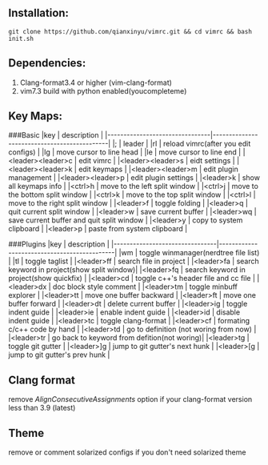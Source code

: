 ## Installation:
`git clone https://github.com/qianxinyu/vimrc.git && cd vimrc && bash init.sh`


## Dependencies:
1. Clang-format3.4 or higher (vim-clang-format)
2. vim7.3 build with python enabled(youcompleteme)

## Key Maps:

###Basic
|key                             | description                                 |
|--------------------------------|---------------------------------------------|
|;                               | leader                                      |
|rl                              | reload vimrc(after you edit configs)        |
|lg                              | move cursor to line head                    |
|le                              | move cursor to line end                     |
|&lt;leader&gt;&lt;leader&gt;c   | edit vimrc                                  |
|&lt;leader&gt;&lt;leader&gt;s   | eidt settings                               |
|&lt;leader&gt;&lt;leader&gt;k   | edit keymaps                                |
|&lt;leader&gt;&lt;leader&gt;m   | edit plugin management                      |
|&lt;leader&gt;&lt;leader&gt;p   | edit plugin settings                        |
|&lt;leader&gt;k                 | show all keymaps info                       |
|&lt;ctrl&gt;h                   | move to the left split window               |
|&lt;ctrl&gt;j                   | move to the bottom split window             |
|&lt;ctrl&gt;k                   | move to the top split window                |
|&lt;ctrl&gt;l                   | move to the right split window              |
|&lt;leader&gt;f                 | toggle folding                              |
|&lt;leader&gt;q                 | quit current split window                   |
|&lt;leader&gt;w                 | save current buffer                         |
|&lt;leader&gt;wq                | save current buffer and quit split window   |
|&lt;leader&gt;y                 | copy to system clipboard                    |
|&lt;leader&gt;p                 | paste from system clipboard                 |



###Plugins
|key                             | description                                 |
|--------------------------------|---------------------------------------------|
|wm                              | toggle winmanager(nerdtree file list)       |
|tl                              | toggle taglist                              |
|&lt;leader&gt;ff                | search file  in project                     |
|&lt;leader&gt;fa                | search keyword in project(show split window)|
|&lt;leader&gt;fq                | search keyword in project(show quickfix)    |
|&lt;leader&gt;cd                | toggle c++'s header file and cc file        |
|&lt;leader&gt;dx                | doc block style comment                     |
|&lt;leader&gt;tm                | toggle minbuff explorer                     |
|&lt;leader&gt;tt                | move one buffer backward                    |
|&lt;leader&gt;ft                | move one buffer forward                     |
|&lt;leader&gt;dt                | delete current buffer                       |
|&lt;leader&gt;ig                | toggle indent guide                         |
|&lt;leader&gt;ie                | enable indent guide                         |
|&lt;leader&gt;id                | disable indent guide                        |
|&lt;leader&gt;tc                | toggle clang-format                         |
|&lt;leader&gt;cf                | formating c/c++ code by hand                |
|&lt;leader&gt;td                | go to definition (not woring from now)      |
|&lt;leader&gt;tr                | go back to keyword from defition(not woring)|
|&lt;leader&gt;tg                | toggle git gutter                           |
|&lt;leader&gt;]g                | jump to git gutter's next hunk              |
|&lt;leader&gt;[g                | jump to git gutter's prev hunk              |

## Clang format
remove  *AlignConsecutiveAssignments* option if your clang-format version less than 3.9 (latest)

## Theme
remove or comment solarized configs if you don't need solarized theme






